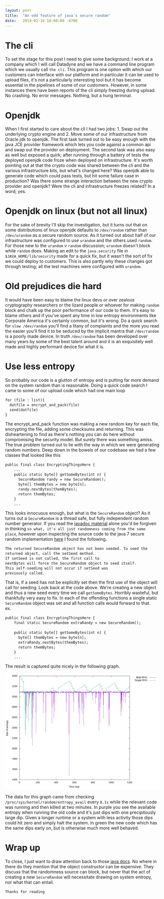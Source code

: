 ```yaml
---
layout: post
title:  "An odd feature of java's secure random"
date:   2019-02-16 18:00:00 -0700
---
```

# The cli
To set the stage for this post I need to give some background; I work at a company which I will call Datadyne and we have a command line program which we usually call `the cli`. This program is one option with which our customers can interface with our platform and in particular it can be used to upload files, it's not a particularly interesting tool but it has become essential in the pipelines of some of our customers. However, in some instances there have been reports of the cli simply freezing during upload. No crashing. No error messages. Nothing, but a hung terminal.

# Openjdk
When I first started to care about the cli I had two jobs: 1. Swap out the underlying crypto engine and 2. Move some of our infrastructure from Oracle jdk to openjdk. The first task turned out to be easy enough with the java JCE provider framework which lets you code against a common api and swap out the provider on deployment. The second task was also easy as well but exposed a quirk; after running through a battery of tests the deployed openjdk code froze when deployed on infrastructure. It's worth pointing out at that the crypto code was shared between the cli and the various infrastructure bits, but what's changed here? Was openjdk able to generate code which could pass tests, but hit some failure case in production? Was there some strange interaction between the new crypto provider and openjdk? Were the cli and infrastructure freezes related? In a word; yes.

# Openjdk on linux (but not all linux)
For the sake of brevity I'll skip the investigation, but it turns out that on some distributions of linux openjdk defaults to `/dev/random` rather than `/dev/urandom` as a secure random source. As it turned out about half of our infrastructure was configured to use `urandom` and the others used `random`. For those new to the `urandom` v `random` discussion; `urandom` doesn't block while `random` does. Making an edit to the `java.security` file in `$JAVA_HOME/lib/security` made for a quick fix, but it wasn't the sort of fix we could deploy to customers. This is also partly why these changes got through testing; all the test machines were configured with `urandom`.

# Old prejudices die hard
It would have been easy to blame the linux devs or over zealous cryptography researchers or the lizard people or whoever for making `random` block and chalk up the poor performance of our code to them. It's easy to blame others and if you've spent any time in low entropy environments like Corporate America it's certainly common, but it's wrong. Do a quick search for `slow /dev/random` you'll find a litany of complaints and the more you read the easier you'll find it to be seduced by the implicit mantra that `/dev/random` is a poorly made device.
In truth `/dev/random` has been developed over many years by some of the best talent around and it is an exquisitely well made and highly performant device for what it is.

# Use less entropy
So probably our code is a glutton of entropy and is putting far more demand on the system random than is reasonable. Doing a quick code search I came to some of our upload code which had one main loop
```
for (file : list){
  datfile = encrypt_and_pack(file)
  send(datfile)
}
```
The encrypt_and_pack function was making a new random key for each file, encrypting the file, adding some checksums and returning. This was disheartening to find as there's nothing you can do here without compromising the security model. But surely there was something amiss. The true problem turned out to lie with the way in which we were generating random numbers. Deep down in the bowels of our codebase we had a few classes that looked like this
```
public final class EncryptingThingsHere {
    ...
    public static byte[] getSomeBytes(int n) {
      SecureRandom randy = new SecureRandom();
      byte[] themBytes = new byte[n];
      randy.nextBytes(themBytes);
      return themBytes;
    }
    ...
```
This looks innocuous enough, but what is the `SecureRandom` object? As it turns out a `SecureRandom` is a thread safe, but fully independent random number generator. If you read the [javadoc material](https://docs.oracle.com/javase/8/docs/api/java/security/SecureRandom.html) alone you'd be forgiven in thinking `so what, it's all just randomness coming from the same place`, however upon inspecting the source code to the java 7 secure random implementation [here](https://hg.openjdk.java.net/jdk7/jdk7/jdk/file/tip/src/share/classes/java/security/SecureRandom.java) I found the following.
```
The returned SecureRandom object has not been seeded. To seed the
returned object, call the setSeed method.
If setSeed is not called, the first call to
nextBytes will force the SecureRandom object to seed itself.
This self-seeding will not occur if setSeed was
previously called.
```
That is, if a seed has not be explicitly set then the first use of the object will call for seeding. Look back at the code above. We're creating a new object and thus a new seed every time we call `getSomeBytes`. Horribly wasteful, but thankfully very easy to fix. In each of the offending functions a single static `SecureRandom` object was set and all function calls would forward to that.  
ex.
```
public final class EncryptingThingsHere {
    final static SecureRandom extraRandy = new SecureRandom();

    public static byte[] getSomeBytes(int n) {
      byte[] themBytes = new byte[n];
      extraRandy.nextBytes(themBytes);
      return themBytes;
    }
    ...
```
The result is captured quite nicely in the following graph.

![Some Entropy](https://raw.githubusercontent.com/darakian/darakian.github.io/master/_images/2019-2-16-on-java-securerandom/avail_entropy.png)

The data for this graph came from checking `/proc/sys/kernel/random/entropy_avail` every `0.1s` while the relevant code was running and then killed at two minutes. In purple you see the available entropy when running the old code and it's just dips with one precipitously large dip. Given a longer runtime or a system with less activity those dips could hit zero and simply halt the system. In green the new code which has the same dips early on, but is otherwise much more well behaved.

# Wrap up
To close, I just want to draw attention back to those [java docs](https://docs.oracle.com/javase/8/docs/api/java/security/SecureRandom.html). No where in there do they mention that the object constructor can be expensive. They discuss that the randomness source can block, but never that the act of creating a new `SecureRandom` will necessitate drawing on system entropy, nor what that can entail.
```
Thanks for reading
```
